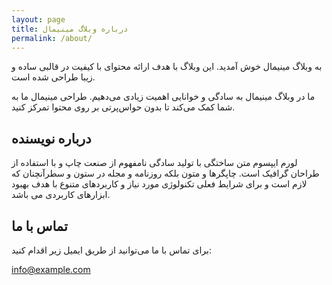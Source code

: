 ```yaml
---
layout: page
title: درباره وبلاگ مینیمال
permalink: /about/
---
```


به وبلاگ مینیمال خوش آمدید. این وبلاگ با هدف ارائه محتوای با کیفیت در قالبی ساده و زیبا طراحی شده است.

ما در وبلاگ مینیمال به سادگی و خوانایی اهمیت زیادی می‌دهیم. طراحی مینیمال ما به شما کمک می‌کند تا بدون حواس‌پرتی بر روی محتوا تمرکز کنید.

## درباره نویسنده

لورم ایپسوم متن ساختگی با تولید سادگی نامفهوم از صنعت چاپ و با استفاده از طراحان گرافیک است. چاپگرها و متون بلکه روزنامه و مجله در ستون و سطرآنچنان که لازم است و برای شرایط فعلی تکنولوژی مورد نیاز و کاربردهای متنوع با هدف بهبود ابزارهای کاربردی می باشد.

## تماس با ما

برای تماس با ما می‌توانید از طریق ایمیل زیر اقدام کنید:

info@example.com
